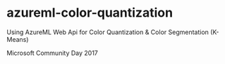 # azureml-color-quantization
Using AzureML Web Api for Color Quantization & Color Segmentation (K-Means)

Microsoft Community Day 2017
